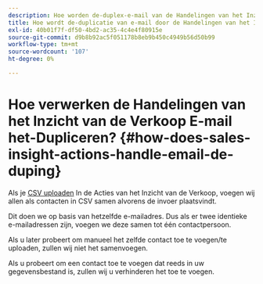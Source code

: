 ```yaml
---
description: Hoe worden de-duplex-e-mail van de Handelingen van het Inzicht van de Verkoop verwerkt - de Documenten van Marketo - de Documentatie van het Product
title: Hoe wordt de-duplicatie van e-mail door de Handelingen van het Inzicht van de Verkoop afgehandeld
exl-id: 40b01f7f-df50-4bd2-ac35-4c4e4f80915e
source-git-commit: d9b8b92ac5f051178b8eb9b450c4949b56d50b99
workflow-type: tm+mt
source-wordcount: '107'
ht-degree: 0%

---
```


# Hoe verwerken de Handelingen van het Inzicht van de Verkoop E-mail het-Dupliceren? {#how-does-sales-insight-actions-handle-email-de-duping}

Als je [CSV uploaden](/help/marketo/product-docs/marketo-sales-insight/actions/people/managing-contacts/import-contacts-via-csv.md) In de Acties van het Inzicht van de Verkoop, voegen wij allen als contacten in CSV samen alvorens de invoer plaatsvindt.

Dit doen we op basis van hetzelfde e-mailadres. Dus als er twee identieke e-mailadressen zijn, voegen we deze samen tot één contactpersoon.

Als u later probeert om manueel het zelfde contact toe te voegen/te uploaden, zullen wij niet het samenvoegen.

Als u probeert om een contact toe te voegen dat reeds in uw gegevensbestand is, zullen wij u verhinderen het toe te voegen.
